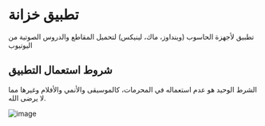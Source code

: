 # تطبيق خزانة

تطبيق لأجهزة الحاسوب (وينداوز، ماك، لينيكس) لتحميل المقاطع والدروس الصوتية من اليوتيوب

## شروط استعمال التطبيق

الشرط الوحيد هو عدم استعماله في المحرمات، كالموسيقى والأنمي والأفلام وغيرها مما لا يرضى الله.

![image](https://github.com/user-attachments/assets/0036465c-0753-40d3-8530-43656f38589b)

